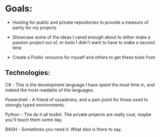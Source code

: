 <h1>Goals:</h1>

- Hosting for public and private repositories to provide a measure of parity for my projects

- Showcase some of the ideas I cared enough about to either make a passion project out of, or tools I didn't want to have to make a second time

- Create a Public resource for myself and others to get these tools from

<h2>Technologies:</h2>

C# - This is the development language I have spent the most time in, and indeed the most readable of the languages. 

Powershell - A friend of sysadmins, and a pain point for those used to strongly typed environments. 

Python - The do it all toolkit. The private projects are really cool, maybe you'll touch them some day.

BASH - Sometimes you need it. What else is there to say.

<!--
**Lukes121/Lukes121** is a ✨ _special_ ✨ repository because its `README.md` (this file) appears on your GitHub profile.

Here are some ideas to get you started:

- 🔭 I’m currently working on ...
- 🌱 I’m currently learning ...
- 👯 I’m looking to collaborate on ...
- 🤔 I’m looking for help with ...
- 💬 Ask me about ...
- 📫 How to reach me: ...
- 😄 Pronouns: ...
- ⚡ Fun fact: ...
-->
